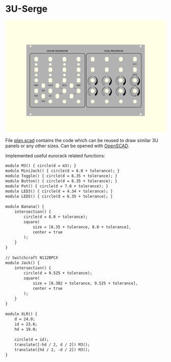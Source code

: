 # 3U-Serge

![Panel](Render/3U_Serge.png)

File [plan.scad](plan.scad) contains the code which can be reused to draw similar 3U panels or any other sizes. Can be opened with [OpenSCAD](https://openscad.org).     

Implemented useful eurorack related functions:
```scad
module M3() { circle(d = m3); }
module MiniJack() { circle(d = 6.0 + tolerance); }
module Toggle() { circle(d = 6.35 + tolerance); }
module Button() { circle(d = 6.35 + tolerance); }
module Pot() { circle(d = 7.0 + tolerance); }
module LED3() { circle(d = 4.34 + tolerance); }
module LED5() { circle(d = 6.35 + tolerance); }

module Banana() {
	intersection() { 
		circle(d = 8.0 + tolerance);
		square(
			size = [6.35 + tolerance, 8.0 + tolerance], 
			center = true
		);
	}
}

// Switchcraft N112BPCX
module Jack() {
	intersection() {
		circle(d = 9.525 + tolerance);
		square(
			size = [8.382 + tolerance, 9.525 + tolerance], 
			center = true
		);
	}
}

module XLR() {
	d = 24.0;
	id = 23.6;
	hd = 19.0;
	
	circle(d = id);
	translate([-hd / 2, d / 2]) M3();
	translate([hd / 2, -d / 2]) M3();
}
```
